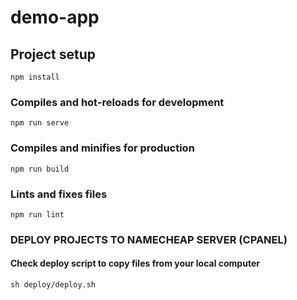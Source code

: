 # demo-app

## Project setup
```
npm install
```

### Compiles and hot-reloads for development
```
npm run serve
```

### Compiles and minifies for production
```
npm run build
```

### Lints and fixes files
```
npm run lint
```

### DEPLOY PROJECTS TO NAMECHEAP SERVER (CPANEL)
#### Check deploy script to copy files from your local computer
```
sh deploy/deploy.sh
```